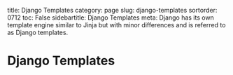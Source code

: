 title: Django Templates
category: page
slug: django-templates
sortorder: 0712
toc: False
sidebartitle: Django Templates
meta: Django has its own template engine similar to Jinja but with minor differences and is referred to as Django templates.


# Django Templates

